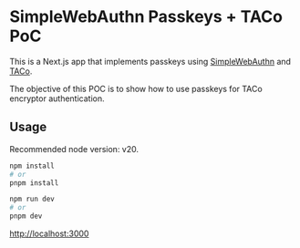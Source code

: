 # SimpleWebAuthn Passkeys + TACo PoC

This is a Next.js app that implements passkeys using [SimpleWebAuthn](https://github.com/GoogleChromeLabs/simple-webauthn)
and [TACo](https://github.com/GoogleChromeLabs/taco).

The objective of this POC is to show how to use passkeys for TACo encryptor authentication.

## Usage

Recommended node version: v20.

```bash
npm install
# or
pnpm install
```

```bash
npm run dev
# or
pnpm dev
```

[http://localhost:3000](http://localhost:3000)
